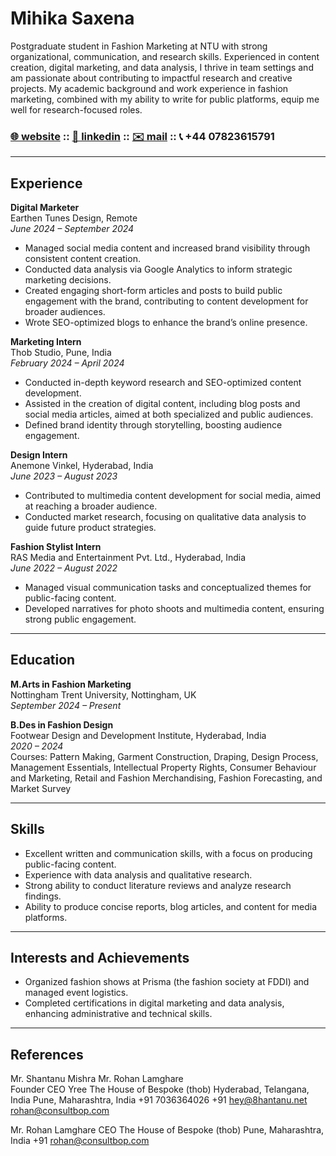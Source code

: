 # **Mihika Saxena** 

Postgraduate student in Fashion Marketing at NTU with strong organizational, communication, and research skills. Experienced in content creation, digital marketing, and data analysis, I thrive in team settings and am passionate about contributing to impactful research and creative projects. My academic background and work experience in fashion marketing, combined with my ability to write for public platforms, equip me well for research-focused roles. 

### [🌐 website](https://mihikas.com/) :: [💼 linkedin](https://www.linkedin.com/in/mihikas) :: [✉️ mail](mailto:hello@mihikas.com) :: 📞 +44 07823615791

---

## **Experience**

**Digital Marketer**  
Earthen Tunes Design, Remote  
_June 2024 – September 2024_  
- Managed social media content and increased brand visibility through consistent content creation.
- Conducted data analysis via Google Analytics to inform strategic marketing decisions.
- Created engaging short-form articles and posts to build public engagement with the brand, contributing to content development for broader audiences.
- Wrote SEO-optimized blogs to enhance the brand’s online presence.  

**Marketing Intern**  
Thob Studio, Pune, India  
_February 2024 – April 2024_  
- Conducted in-depth keyword research and SEO-optimized content development.
- Assisted in the creation of digital content, including blog posts and social media articles, aimed at both specialized and public audiences.
- Defined brand identity through storytelling, boosting audience engagement.

**Design Intern**  
Anemone Vinkel, Hyderabad, India  
_June 2023 – August 2023_  
- Contributed to multimedia content development for social media, aimed at reaching a broader audience.
- Conducted market research, focusing on qualitative data analysis to guide future product strategies.

**Fashion Stylist Intern**  
RAS Media and Entertainment Pvt. Ltd., Hyderabad, India  
_June 2022 – August 2022_  
- Managed visual communication tasks and conceptualized themes for public-facing content.
- Developed narratives for photo shoots and multimedia content, ensuring strong public engagement.

---

## **Education**

**M.Arts in Fashion Marketing**  
Nottingham Trent University, Nottingham, UK  
_September 2024 – Present_  

**B.Des in Fashion Design**  
Footwear Design and Development Institute, Hyderabad, India  
_2020 – 2024_  
Courses: Pattern Making, Garment Construction, Draping, Design Process, Management Essentials, Intellectual Property Rights, Consumer Behaviour and Marketing, Retail and Fashion Merchandising, Fashion Forecasting, and Market Survey

---

## **Skills**  
- Excellent written and communication skills, with a focus on producing public-facing content.
- Experience with data analysis and qualitative research.
- Strong ability to conduct literature reviews and analyze research findings.
- Ability to produce concise reports, blog articles, and content for media platforms.

---

## **Interests and Achievements**  
- Organized fashion shows at Prisma (the fashion society at FDDI) and managed event logistics.  
- Completed certifications in digital marketing and data analysis, enhancing administrative and technical skills.  

---

## **References**  
Mr. Shantanu Mishra                                               Mr. Rohan Lamghare   
Founder                                                           CEO
Yree                                                              The House of Bespoke (thob) 
Hyderabad, Telangana, India                                       Pune, Maharashtra, India 
+91 7036364026                                                    +91 
hey@8hantanu.net                                                  rohan@consultbop.com

Mr. Rohan Lamghare
CEO
The House of Bespoke (thob)
Pune, Maharashtra, India
+91 
rohan@consultbop.com
